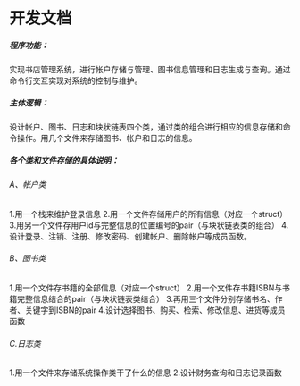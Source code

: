 # **开发文档**

##### **程序功能**：
实现书店管理系统，进行帐户存储与管理、图书信息管理和日志生成与查询。通过命令行交互实现对系统的控制与维护。

##### 主体逻辑：
设计帐户、图书、日志和块状链表四个类，通过类的组合进行相应的信息存储和命令操作。用几个文件来存储图书、帐户和日志的信息。

##### 各个类和文件存储的具体说明：

###### A、帐户类

1.用一个栈来维护登录信息
2.用一个文件存储用户的所有信息（对应一个struct）
3.用另一个文件存用户id与完整信息的位置编号的pair（与块状链表类的组合）
4.设计登录、注销、注册、修改密码、创建帐户、删除帐户等成员函数。

###### B、图书类

1.用一个文件存书籍的全部信息（对应一个struct）
2.用一个文件存书籍ISBN与书籍完整信息结合的pair（与块状链表类结合）
3.再用三个文件分别存储书名、作者、关键字到ISBN的pair
4.设计选择图书、购买、检索、修改信息、进货等成员函数

###### C.日志类

1.用一个文件来存储系统操作类干了什么的信息
2.设计财务查询和日志记录函数

